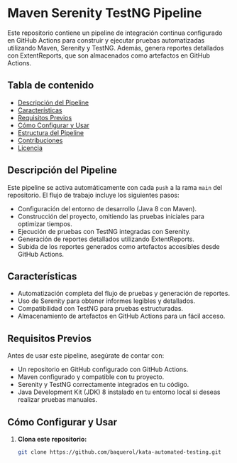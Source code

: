 # Maven Serenity TestNG Pipeline

Este repositorio contiene un pipeline de integración continua configurado en GitHub Actions para construir y ejecutar pruebas automatizadas utilizando Maven, Serenity y TestNG. Además, genera reportes detallados con ExtentReports, que son almacenados como artefactos en GitHub Actions.

## Tabla de contenido

- [Descripción del Pipeline](#descripción-del-pipeline)
- [Características](#características)
- [Requisitos Previos](#requisitos-previos)
- [Cómo Configurar y Usar](#cómo-configurar-y-usar)
- [Estructura del Pipeline](#estructura-del-pipeline)
- [Contribuciones](#contribuciones)
- [Licencia](#licencia)

## Descripción del Pipeline

Este pipeline se activa automáticamente con cada `push` a la rama `main` del repositorio. El flujo de trabajo incluye los siguientes pasos:
- Configuración del entorno de desarrollo (Java 8 con Maven).
- Construcción del proyecto, omitiendo las pruebas iniciales para optimizar tiempos.
- Ejecución de pruebas con TestNG integradas con Serenity.
- Generación de reportes detallados utilizando ExtentReports.
- Subida de los reportes generados como artefactos accesibles desde GitHub Actions.

## Características

- Automatización completa del flujo de pruebas y generación de reportes.
- Uso de Serenity para obtener informes legibles y detallados.
- Compatibilidad con TestNG para pruebas estructuradas.
- Almacenamiento de artefactos en GitHub Actions para un fácil acceso.

## Requisitos Previos

Antes de usar este pipeline, asegúrate de contar con:
- Un repositorio en GitHub configurado con GitHub Actions.
- Maven configurado y compatible con tu proyecto.
- Serenity y TestNG correctamente integrados en tu código.
- Java Development Kit (JDK) 8 instalado en tu entorno local si deseas realizar pruebas manuales.

## Cómo Configurar y Usar

1. **Clona este repositorio:**
   ```bash
   git clone https://github.com/baquerol/kata-automated-testing.git
